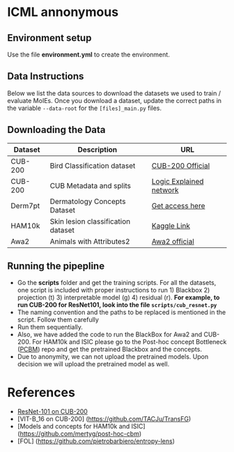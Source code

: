 # ICML annonymous

## Environment setup

Use the file **environment.yml** to create the environment.

## Data Instructions

Below we list the data sources to download the datasets we used to train / evaluate MoIEs. Once you download a dataset,
update the correct paths in the variable `--data-root` for the `[files]_main.py` files.

## Downloading the Data

| Dataset | Description                        | URL
|---------|------------------------------------|--------------------------------------------------------------------------------------------------------
| CUB-200 | Bird Classification dataset        | [CUB-200 Official](https://www.vision.caltech.edu/datasets/cub_200_2011/)                              |
| CUB-200 | CUB Metadata and splits            | [Logic Explained network](https://github.com/pietrobarbiero/logic_explained_networks/tree/master/data) |
| Derm7pt | Dermatology Concepts Dataset       | [Get access here](https://derm.cs.sfu.ca/Welcome.html)                                                 |
| HAM10k  | Skin lesion classification dataset | [Kaggle Link](https://www.kaggle.com/kmader/skin-cancer-mnist-ham10000)                                |
| Awa2    | Animals with Attributes2           | [Awa2 official](https://cvml.ista.ac.at/AwA2/)                                                         |

## Running the pipepline

* Go the **scripts** folder and get the training scripts. For all the datasets, one script is included with proper
  instructions to run 1) Blackbox 2) projection (t) 3) interpretable model (g) 4) residual (r). **For example, to run
  CUB-200 for ResNet101, look into the file `scripts/cub_resnet.py`**
* The naming convention and the paths to be replaced is mentioned in the script. Follow them carefully
* Run them sequentially.
* Also, we have added the code to run the BlackBox for Awa2 and CUB-200. For HAM10k and ISIC please go to the Post-hoc
  concept Bottleneck ([PCBM](https://github.com/mertyg/post-hoc-cbm)) repo and get the pretrained Blackbox and the
  concepts.
* Due to anonymity, we can not upload the pretrained models. Upon decision we will upload the pretrained model as well.

# References
* [ResNet-101 on CUB-200](https://github.com/zhangyongshun/resnet_finetune_cub)
* [VIT-B_16 on CUB-200] (https://github.com/TACJu/TransFG)
* [Models and concepts for HAM10k and ISIC] (https://github.com/mertyg/post-hoc-cbm)
* [FOL] (https://github.com/pietrobarbiero/entropy-lens)
